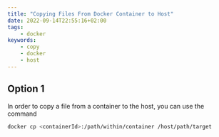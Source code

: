```yaml
---
title: "Copying Files From Docker Container to Host"
date: 2022-09-14T22:55:16+02:00
tags:
    - docker
keywords:
    - copy
    - docker
    - host
---
```


## Option 1

In order to copy a file from a container to the host, you can use the command

```sh
docker cp <containerId>:/path/within/container /host/path/target
```

